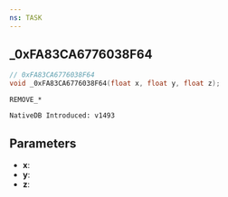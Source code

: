 ```yaml
---
ns: TASK
---
```

## _0xFA83CA6776038F64

```c
// 0xFA83CA6776038F64
void _0xFA83CA6776038F64(float x, float y, float z);
```

```
REMOVE_*

NativeDB Introduced: v1493
```

## Parameters
* **x**:
* **y**:
* **z**:
